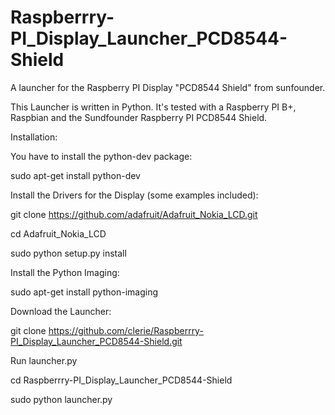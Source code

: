 # Raspberrry-PI_Display_Launcher_PCD8544-Shield
A launcher for the Raspberry PI Display "PCD8544 Shield" from sunfounder.

This Launcher is written in Python.
It's tested with a Raspberry PI B+, Raspbian and the Sundfounder Raspberry PI PCD8544 Shield.

 Installation:
 
 You have to install the python-dev package:
 
  sudo apt-get install python-dev
  
  
 Install the Drivers for the Display (some examples included):
 
  git clone https://github.com/adafruit/Adafruit_Nokia_LCD.git
  
  cd Adafruit_Nokia_LCD
  
  sudo python setup.py install
  
  
 Install the Python Imaging:
 
  sudo apt-get install python-imaging
  
  
 Download the Launcher:
 
  git clone https://github.com/clerie/Raspberrry-PI_Display_Launcher_PCD8544-Shield.git
  
  
 Run launcher.py
 
  cd Raspberrry-PI_Display_Launcher_PCD8544-Shield
  
  sudo python launcher.py
